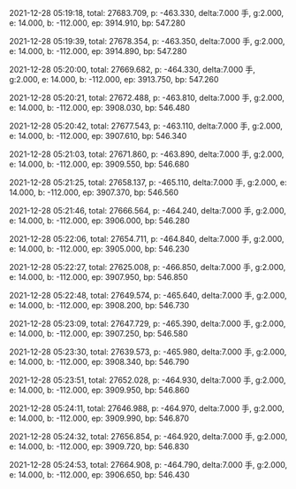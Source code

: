2021-12-28 05:19:18, total: 27683.709, p: -463.330, delta:7.000 手, g:2.000, e: 14.000, b: -112.000, ep: 3914.910, bp: 547.280

2021-12-28 05:19:39, total: 27678.354, p: -463.350, delta:7.000 手, g:2.000, e: 14.000, b: -112.000, ep: 3914.890, bp: 547.280

2021-12-28 05:20:00, total: 27669.682, p: -464.330, delta:7.000 手, g:2.000, e: 14.000, b: -112.000, ep: 3913.750, bp: 547.260

2021-12-28 05:20:21, total: 27672.488, p: -463.810, delta:7.000 手, g:2.000, e: 14.000, b: -112.000, ep: 3908.030, bp: 546.480

2021-12-28 05:20:42, total: 27677.543, p: -463.110, delta:7.000 手, g:2.000, e: 14.000, b: -112.000, ep: 3907.610, bp: 546.340

2021-12-28 05:21:03, total: 27671.860, p: -463.890, delta:7.000 手, g:2.000, e: 14.000, b: -112.000, ep: 3909.550, bp: 546.680

2021-12-28 05:21:25, total: 27658.137, p: -465.110, delta:7.000 手, g:2.000, e: 14.000, b: -112.000, ep: 3907.370, bp: 546.560

2021-12-28 05:21:46, total: 27666.564, p: -464.240, delta:7.000 手, g:2.000, e: 14.000, b: -112.000, ep: 3906.000, bp: 546.280

2021-12-28 05:22:06, total: 27654.711, p: -464.840, delta:7.000 手, g:2.000, e: 14.000, b: -112.000, ep: 3905.000, bp: 546.230

2021-12-28 05:22:27, total: 27625.008, p: -466.850, delta:7.000 手, g:2.000, e: 14.000, b: -112.000, ep: 3907.950, bp: 546.850

2021-12-28 05:22:48, total: 27649.574, p: -465.640, delta:7.000 手, g:2.000, e: 14.000, b: -112.000, ep: 3908.200, bp: 546.730

2021-12-28 05:23:09, total: 27647.729, p: -465.390, delta:7.000 手, g:2.000, e: 14.000, b: -112.000, ep: 3907.250, bp: 546.580

2021-12-28 05:23:30, total: 27639.573, p: -465.980, delta:7.000 手, g:2.000, e: 14.000, b: -112.000, ep: 3908.340, bp: 546.790

2021-12-28 05:23:51, total: 27652.028, p: -464.930, delta:7.000 手, g:2.000, e: 14.000, b: -112.000, ep: 3909.950, bp: 546.860

2021-12-28 05:24:11, total: 27646.988, p: -464.970, delta:7.000 手, g:2.000, e: 14.000, b: -112.000, ep: 3909.990, bp: 546.870

2021-12-28 05:24:32, total: 27656.854, p: -464.920, delta:7.000 手, g:2.000, e: 14.000, b: -112.000, ep: 3909.720, bp: 546.830

2021-12-28 05:24:53, total: 27664.908, p: -464.790, delta:7.000 手, g:2.000, e: 14.000, b: -112.000, ep: 3906.650, bp: 546.430